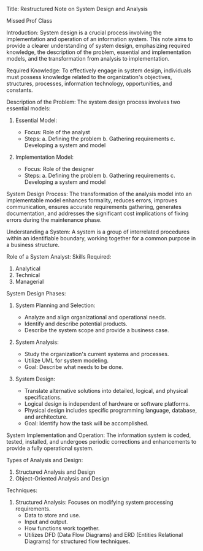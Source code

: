 Title: Restructured Note on System Design and Analysis

Missed Prof Class

Introduction:
System design is a crucial process involving the implementation and operation of an information system. This note aims to provide a clearer understanding of system design, emphasizing required knowledge, the description of the problem, essential and implementation models, and the transformation from analysis to implementation.

Required Knowledge:
To effectively engage in system design, individuals must possess knowledge related to the organization's objectives, structures, processes, information technology, opportunities, and constants.

Description of the Problem:
The system design process involves two essential models:

1. Essential Model:
   - Focus: Role of the analyst
   - Steps:
     a. Defining the problem
     b. Gathering requirements
     c. Developing a system and model

2. Implementation Model:
   - Focus: Role of the designer
   - Steps:
     a. Defining the problem
     b. Gathering requirements
     c. Developing a system and model

System Design Process:
The transformation of the analysis model into an implementable model enhances formality, reduces errors, improves communication, ensures accurate requirements gathering, generates documentation, and addresses the significant cost implications of fixing errors during the maintenance phase.

Understanding a System:
A system is a group of interrelated procedures within an identifiable boundary, working together for a common purpose in a business structure.

Role of a System Analyst:
Skills Required:
1. Analytical
2. Technical
3. Managerial

System Design Phases:
1. System Planning and Selection:
   - Analyze and align organizational and operational needs.
   - Identify and describe potential products.
   - Describe the system scope and provide a business case.

2. System Analysis:
   - Study the organization's current systems and processes.
   - Utilize UML for system modeling.
   - Goal: Describe what needs to be done.

3. System Design:
   - Translate alternative solutions into detailed, logical, and physical specifications.
   - Logical design is independent of hardware or software platforms.
   - Physical design includes specific programming language, database, and architecture.
   - Goal: Identify how the task will be accomplished.

System Implementation and Operation:
The information system is coded, tested, installed, and undergoes periodic corrections and enhancements to provide a fully operational system.

Types of Analysis and Design:
1. Structured Analysis and Design
2. Object-Oriented Analysis and Design

Techniques:
1. Structured Analysis: Focuses on modifying system processing requirements.
   - Data to store and use.
   - Input and output.
   - How functions work together.
   - Utilizes DFD (Data Flow Diagrams) and ERD (Entities Relational Diagrams) for structured flow techniques.